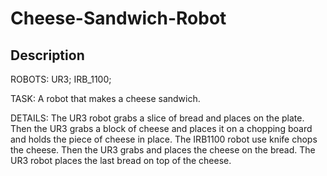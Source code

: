# Cheese-Sandwich-Robot

## Description

ROBOTS: 
       UR3;
       IRB_1100;
       
TASK: 
A robot that makes a cheese sandwich. 

DETAILS: 
The UR3 robot grabs a slice of bread and places on the plate. Then the UR3 grabs a block of cheese and places it on a chopping board and holds the piece of cheese in place. The IRB1100 robot use knife chops the cheese. Then the UR3 grabs and places the cheese on the bread. The UR3 robot places the last bread on top of the cheese.
